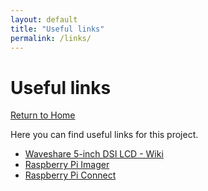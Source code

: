 ```yaml
---
layout: default
title: "Useful links"
permalink: /links/
---
```


# Useful links

[Return to Home](index.md)

Here you can find useful links for this project.

- [Waveshare 5-inch DSI LCD - Wiki](https://www.waveshare.com/wiki/5inch_DSI_LCD)
- [Raspberry Pi Imager](https://www.raspberrypi.com/software/)
- [Raspberry Pi Connect](https://connect.raspberrypi.com/)